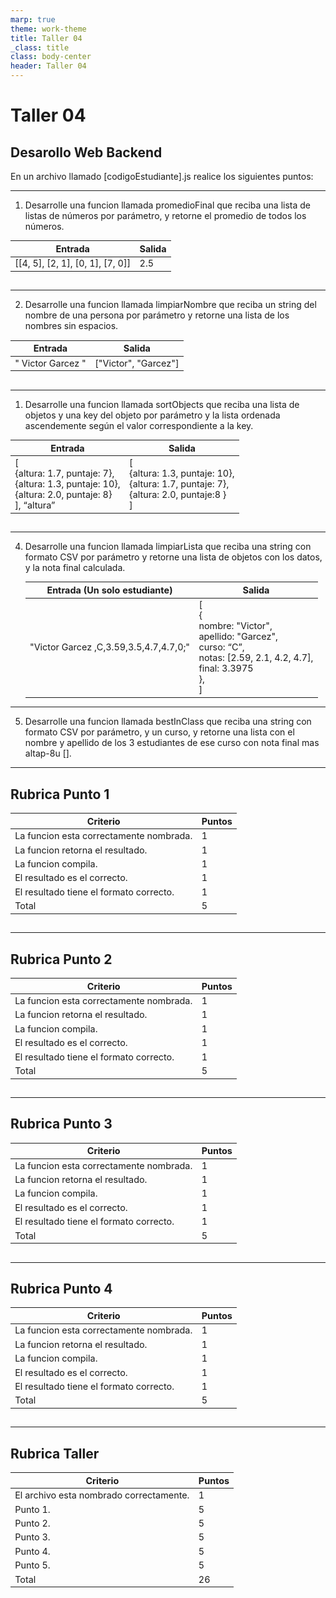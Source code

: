 ```yaml
---
marp: true
theme: work-theme
title: Taller 04
_class: title
class: body-center
header: Taller 04
---
```


<style>
    p:nth-child(4) {
        text-align: center;
        font-size: 0.8rem;
        color: rgba(var(--text-color), 0.6);
    }
</style>

# Taller 04

## Desarollo Web Backend

En un archivo llamado [codigoEstudiante].js realice los siguientes puntos:

---

1. Desarrolle una funcion llamada promedioFinal que reciba una lista de listas de números por parámetro, y retorne el promedio de todos los números.

| Entrada                          | Salida |
| -------------------------------- | ------ |
| [[4, 5], [2, 1], [0, 1], [7, 0]] | 2.5    |

##

---

2. Desarrolle una funcion llamada limpiarNombre que reciba un string del nombre de una persona por parámetro y retorne una lista de los nombres sin espacios.

| Entrada           | Salida               |
| ----------------- | -------------------- |
| " Victor Garcez " | ["Victor", "Garcez"] |

##

---

1. Desarrolle una funcion llamada sortObjects que reciba una lista de objetos y una key del objeto por parámetro y la lista ordenada ascendemente según el valor correspondiente a la key.

| Entrada                                                                                                        | Salida                                                                                               |
| -------------------------------------------------------------------------------------------------------------- | ---------------------------------------------------------------------------------------------------- |
| [<br/>{altura: 1.7, puntaje: 7},<br/>{altura: 1.3, puntaje: 10},<br/>{altura: 2.0, puntaje: 8}<br/>], “altura” | [<br/>{altura: 1.3, puntaje: 10},<br/>{altura: 1.7, puntaje: 7},<br/>{altura: 2.0, puntaje:8 }<br/>] |

##

---

<style scoped>
    table {
        font-size: 0.9rem;
    }
</style>

4. Desarrolle una funcion llamada limpiarLista que reciba una string con formato CSV por parámetro y retorne una lista de objetos con los datos, y la nota final calculada.

   | Entrada (Un solo estudiante)           | Salida                                                                                                                                 |
   | -------------------------------------- | -------------------------------------------------------------------------------------------------------------------------------------- |
   | "Victor Garcez ,C,3.59,3.5,4.7,4.7,0;" | [<br/>{<br/>nombre: "Victor",<br/>apellido: "Garcez",<br/>curso: “C”,<br/>notas: [2.59, 2.1, 4.2, 4.7],<br/>final: 3.3975<br/>},<br/>] |

---

5. Desarrolle una funcion llamada bestInClass que reciba una string con formato CSV por parámetro, y un curso, y retorne una lista con el nombre y apellido de los 3 estudiantes de ese curso con nota final mas altap-8u [].

---

## Rubrica Punto 1

| Criterio                                | Puntos |
| --------------------------------------- | ------ |
| La funcion esta correctamente nombrada. | 1      |
| La funcion retorna el resultado.        | 1      |
| La funcion compila.                     | 1      |
| El resultado es el correcto.            | 1      |
| El resultado tiene el formato correcto. | 1      |
| Total                                   | 5      |

##

---

## Rubrica Punto 2

| Criterio                                | Puntos |
| --------------------------------------- | ------ |
| La funcion esta correctamente nombrada. | 1      |
| La funcion retorna el resultado.        | 1      |
| La funcion compila.                     | 1      |
| El resultado es el correcto.            | 1      |
| El resultado tiene el formato correcto. | 1      |
| Total                                   | 5      |

##

---

## Rubrica Punto 3

| Criterio                                | Puntos |
| --------------------------------------- | ------ |
| La funcion esta correctamente nombrada. | 1      |
| La funcion retorna el resultado.        | 1      |
| La funcion compila.                     | 1      |
| El resultado es el correcto.            | 1      |
| El resultado tiene el formato correcto. | 1      |
| Total                                   | 5      |

##

---

## Rubrica Punto 4

| Criterio                                | Puntos |
| --------------------------------------- | ------ |
| La funcion esta correctamente nombrada. | 1      |
| La funcion retorna el resultado.        | 1      |
| La funcion compila.                     | 1      |
| El resultado es el correcto.            | 1      |
| El resultado tiene el formato correcto. | 1      |
| Total                                   | 5      |

##

---

## Rubrica Taller

| Criterio                                | Puntos |
| --------------------------------------- | ------ |
| El archivo esta nombrado correctamente. | 1      |
| Punto 1.                                | 5      |
| Punto 2.                                | 5      |
| Punto 3.                                | 5      |
| Punto 4.                                | 5      |
| Punto 5.                                | 5      |
| Total                                   | 26     |

##
